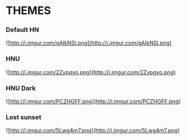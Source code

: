 # THEMES

### Default HN
![http://i.imgur.com/gAIkNSI.png](http://i.imgur.com/gAIkNSI.png)

### HNU
![http://i.imgur.com/2Zypqyo.png](http://i.imgur.com/2Zypqyo.png)

### HNU Dark
![http://i.imgur.com/PCZHGFF.png](http://i.imgur.com/PCZHGFF.png)

### Lost sunset
![http://i.imgur.com/5Lwg4m7.png](http://i.imgur.com/5Lwg4m7.png)
